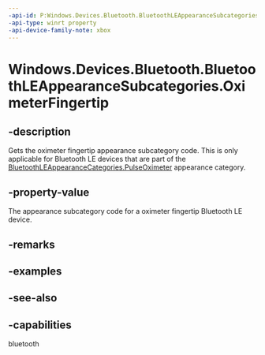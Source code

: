```yaml
---
-api-id: P:Windows.Devices.Bluetooth.BluetoothLEAppearanceSubcategories.OximeterFingertip
-api-type: winrt property
-api-device-family-note: xbox
---
```


<!-- Property syntax
public ushort OximeterFingertip { get; }
-->

# Windows.Devices.Bluetooth.BluetoothLEAppearanceSubcategories.OximeterFingertip

## -description
Gets the oximeter fingertip appearance subcategory code. This is only applicable for Bluetooth LE devices that are part of the [BluetoothLEAppearanceCategories.PulseOximeter](bluetoothleappearancecategories_pulseoximeter.md) appearance category.

## -property-value
The appearance subcategory code for a oximeter fingertip Bluetooth LE device.

## -remarks

## -examples

## -see-also

## -capabilities
bluetooth
